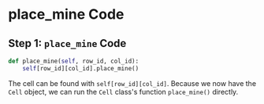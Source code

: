 # place\_mine Code

## Step 1: `place_mine` Code

```python
def place_mine(self, row_id, col_id):    
    self[row_id][col_id].place_mine()
```

The cell can be found with `self[row_id][col_id]`. Because we now have the `Cell` object, we can run the `Cell` class's function `place_mine()` directly.

